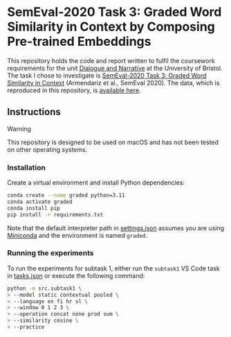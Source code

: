 # SemEval-2020 Task 3: Graded Word Similarity in Context by Composing Pre-trained Embeddings

This repository holds the code and report written to fulfil the coursework requirements for the unit
[Dialogue and Narrative](https://www.bris.ac.uk/unit-programme-catalogue/UnitDetails.jsa?ayrCode=23%2F24&unitCode=COMSM0023)
at the University of Bristol.
The task I chose to investigate is
[SemEval-2020 Task 3: Graded Word Similarity in Context](https://aclanthology.org/2020.semeval-1.3/)
(Armendariz et al., SemEval 2020).
The data, which is reproduced in this repository, is [available here](https://competitions.codalab.org/competitions/20905).

## Instructions

> [!WARNING]
> This repository is designed to be used on macOS and has not been tested on other operating systems.

### Installation

Create a virtual environment and install Python dependencies:

```bash
conda create --name graded python=3.11
conda activate graded
conda install pip
pip install -r requirements.txt
```

Note that the default interpreter path in [settings.json](./.vscode/settings.json)
assumes you are using [Miniconda](https://docs.conda.io/projects/miniconda/en/latest/)
and the environment is named `graded`.

### Running the experiments

To run the experiments for subtask 1, either run the `subtask1` VS Code task in
[tasks.json](./.vscode/tasks.json) or execute the following command:

```bash
python -m src.subtask1 \
> --model static contextual pooled \
> --language en fi hr sl \
> --window 0 1 2 3 \
> --operation concat none prod sum \
> --similarity cosine \
> --practice
```
